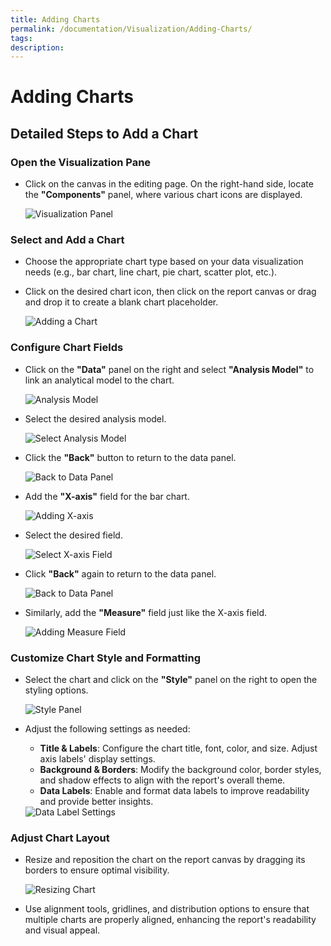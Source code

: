 ```yaml
---
title: Adding Charts
permalink: /documentation/Visualization/Adding-Charts/
tags:
description: 
---
```


# Adding Charts

## Detailed Steps to Add a Chart

### Open the Visualization Pane

- Click on the canvas in the editing page. On the right-hand side, locate the **"Components"** panel, where various chart icons are displayed.

  <img src="./images/1740319051343.png" alt="Visualization Panel" />

### Select and Add a Chart

- Choose the appropriate chart type based on your data visualization needs (e.g., bar chart, line chart, pie chart, scatter plot, etc.).
- Click on the desired chart icon, then click on the report canvas or drag and drop it to create a blank chart placeholder.

  <img src="./images/1740319174189.png" alt="Adding a Chart" />

### Configure Chart Fields

- Click on the **"Data"** panel on the right and select **"Analysis Model"** to link an analytical model to the chart.

  <img src="./images/1740319867430.png" alt="Analysis Model" />

- Select the desired analysis model.

  <img src="./images/1740320007326.png" alt="Select Analysis Model" />

- Click the **"Back"** button to return to the data panel.

  <img src="./images/1740320089076.png" alt="Back to Data Panel" />

- Add the **"X-axis"** field for the bar chart.

  <img src="./images/1740320187969.png" alt="Adding X-axis" />

- Select the desired field.

  <img src="./images/1740320236795.png" alt="Select X-axis Field" />

- Click **"Back"** again to return to the data panel.

  <img src="./images/1740320339115.png" alt="Back to Data Panel" />

- Similarly, add the **"Measure"** field just like the X-axis field.

  <img src="./images/1740320410735.png" alt="Adding Measure Field" />

### Customize Chart Style and Formatting

- Select the chart and click on the **"Style"** panel on the right to open the styling options.

  <img src="./images/1740320467024.png" alt="Style Panel" />

- Adjust the following settings as needed:
  - **Title & Labels**: Configure the chart title, font, color, and size. Adjust axis labels' display settings.
  - **Background & Borders**: Modify the background color, border styles, and shadow effects to align with the report's overall theme.
  - **Data Labels**: Enable and format data labels to improve readability and provide better insights.

  <img src="./images/1740320613364.png" alt="Data Label Settings" />

### Adjust Chart Layout

- Resize and reposition the chart on the report canvas by dragging its borders to ensure optimal visibility.

  <img src="./images/1740320657286.png" alt="Resizing Chart" />

- Use alignment tools, gridlines, and distribution options to ensure that multiple charts are properly aligned, enhancing the report's readability and visual appeal.
